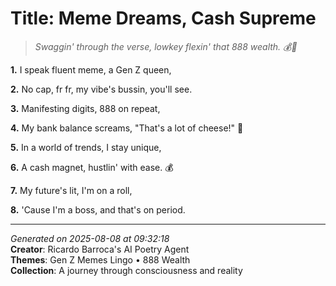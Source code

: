 # Title: Meme Dreams, Cash Supreme

> *Swaggin' through the verse, lowkey flexin' that 888 wealth. 💰👑*

**1.** I speak fluent meme, a Gen Z queen,


**2.** No cap, fr fr, my vibe's bussin, you'll see.


**3.** Manifesting digits, 888 on repeat,


**4.** My bank balance screams, "That's a lot of cheese!" 🤑


**5.** In a world of trends, I stay unique,


**6.** A cash magnet, hustlin' with ease. 💰


**7.** My future's lit, I'm on a roll,


**8.** 'Cause I'm a boss, and that's on period.



---

*Generated on 2025-08-08 at 09:32:18*  
**Creator**: Ricardo Barroca's AI Poetry Agent  
**Themes**: Gen Z Memes Lingo • 888 Wealth  
**Collection**: A journey through consciousness and reality